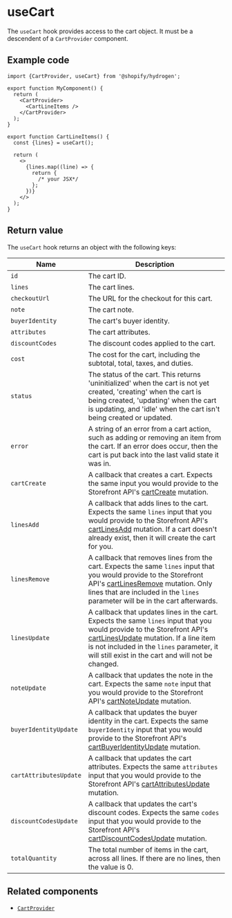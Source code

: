 # useCart


The `useCart` hook provides access to the cart object. It must be a descendent of a `CartProvider` component.

## Example code

```tsx
import {CartProvider, useCart} from '@shopify/hydrogen';

export function MyComponent() {
  return (
    <CartProvider>
      <CartLineItems />
    </CartProvider>
  );
}

export function CartLineItems() {
  const {lines} = useCart();

  return (
    <>
      {lines.map((line) => {
        return {
          /* your JSX*/
        };
      })}
    </>
  );
}
```

## Return value

The `useCart` hook returns an object with the following keys:

| Name                   | Description                                                                                                                                                                                                                                                                                                                               |
| ---------------------- | ----------------------------------------------------------------------------------------------------------------------------------------------------------------------------------------------------------------------------------------------------------------------------------------------------------------------------------------- |
| `id`                   | The cart ID.                                                                                                                                                                                                                                                                                                                              |
| `lines`                | The cart lines.                                                                                                                                                                                                                                                                                                                           |
| `checkoutUrl`          | The URL for the checkout for this cart.                                                                                                                                                                                                                                                                                                   |
| `note`                 | The cart note.                                                                                                                                                                                                                                                                                                                            |
| `buyerIdentity`        | The cart's buyer identity.                                                                                                                                                                                                                                                                                                                |
| `attributes`           | The cart attributes.                                                                                                                                                                                                                                                                                                                      |
| `discountCodes`        | The discount codes applied to the cart.                                                                                                                                                                                                                                                                                                   |
| `cost`        | The cost for the cart, including the subtotal, total, taxes, and duties.                                                                                                                                                                                                                                                        |
| `status`               | The status of the cart. This returns 'uninitialized' when the cart is not yet created, 'creating' when the cart is being created, 'updating' when the cart is updating, and 'idle' when the cart isn't being created or updated.                                                                                                          |
| `error`                | A string of an error from a cart action, such as adding or removing an item from the cart. If an error does occur, then the cart is put back into the last valid state it was in.                                                                                                                                                         |
| `cartCreate`           | A callback that creates a cart. Expects the same input you would provide to the Storefront API's [cartCreate](https://shopify.dev/api/storefront/reference/cart/cartcreate) mutation.                                                                                                                                                     |
| `linesAdd`             | A callback that adds lines to the cart. Expects the same `lines` input that you would provide to the Storefront API's [cartLinesAdd](https://shopify.dev/api/storefront/reference/cart/cartlinesadd) mutation. If a cart doesn't already exist, then it will create the cart for you.                                                     |
| `linesRemove`          | A callback that removes lines from the cart. Expects the same `lines` input that you would provide to the Storefront API's [cartLinesRemove](https://shopify.dev/api/storefront/reference/cart/cartlinesremove) mutation. Only lines that are included in the `lines` parameter will be in the cart afterwards.                           |
| `linesUpdate`          | A callback that updates lines in the cart. Expects the same `lines` input that you would provide to the Storefront API's [cartLinesUpdate](https://shopify.dev/api/storefront/reference/cart/cartlinesupdate) mutation. If a line item is not included in the `lines` parameter, it will still exist in the cart and will not be changed. |
| `noteUpdate`           | A callback that updates the note in the cart. Expects the same `note` input that you would provide to the Storefront API's [cartNoteUpdate](https://shopify.dev/api/storefront/reference/cart/cartnoteupdate) mutation.                                                                                                                   |
| `buyerIdentityUpdate`  | A callback that updates the buyer identity in the cart. Expects the same `buyerIdentity` input that you would provide to the Storefront API's [cartBuyerIdentityUpdate](https://shopify.dev/api/storefront/reference/cart/cartbuyeridentityupdate) mutation.                                                                              |
| `cartAttributesUpdate` | A callback that updates the cart attributes. Expects the same `attributes` input that you would provide to the Storefront API's [cartAttributesUpdate](https://shopify.dev/api/storefront/reference/cart/cartattributesupdate) mutation.                                                                                                  |
| `discountCodesUpdate`  | A callback that updates the cart's discount codes. Expects the same `codes` input that you would provide to the Storefront API's [cartDiscountCodesUpdate](https://shopify.dev/api/storefront/reference/cart/cartdiscountcodesupdate) mutation.                                                                                           |
| `totalQuantity`        | The total number of items in the cart, across all lines. If there are no lines, then the value is 0.                                                                                                                                                                                                                                      |

## Related components

- [`CartProvider`](/docs/components/cart/cartprovider)
